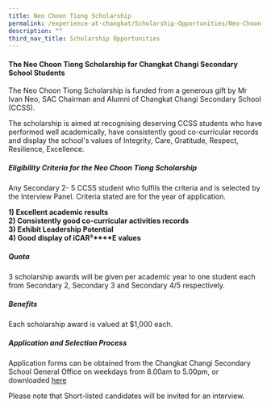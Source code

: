```yaml
---
title: Neo Choon Tiong Scholarship
permalink: /experience-at-changkat/Scholarship-Opportunities/Neo-Choon-Tiong-Scholarship
description: ""
third_nav_title: Scholarship Opportunities
---
```

#### The Neo Choon Tiong Scholarship for Changkat Changi Secondary School Students


  
The Neo Choon Tiong Scholarship is funded from a generous gift by Mr Ivan Neo, SAC Chairman and Alumni of Changkat Changi Secondary School (CCSS).  
  
The scholarship is aimed at recognising deserving CCSS students who have performed well academically, have consistently good co-curricular records and display the school's values of Integrity, Care, Gratitude, Respect, Resilience, Excellence.  

##### **Eligibility Criteria for the Neo Choon Tiong Scholarship**


Any Secondary 2- 5 CCSS student who fulfils the criteria and is selected by the Interview Panel. Criteria stated are for the year of application.  
  
**1) Excellent academic results**   
**2) Consistently good co-curricular activities records**  
**3) Exhibit Leadership Potential**  
**4) Good display of iCAR²****E values**  

##### Quota

3 scholarship awards will be given per academic year to one student each from Secondary 2, Secondary 3 and Secondary 4/5 respectively.

##### Benefits

Each scholarship award is valued at $1,000 each.

##### Application and Selection Process

Application forms can be obtained from the Changkat Changi Secondary School General Office on weekdays from 8.00am to 5.00pm, or downloaded [here](/files/NCT%20Scholarship%20Application%20Form%202022.pdf) 
  
Please note that Short-listed candidates will be invited for an interview.